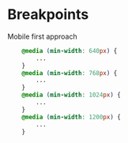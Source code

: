 # Breakpoints

Mobile first approach

```css
    @media (min-width: 640px) {
        ...
    }
    @media (min-width: 768px) {
        ...
    }
    @media (min-width: 1024px) {
        ...
    }
    @media (min-width: 1200px) {
        ...
    }
```